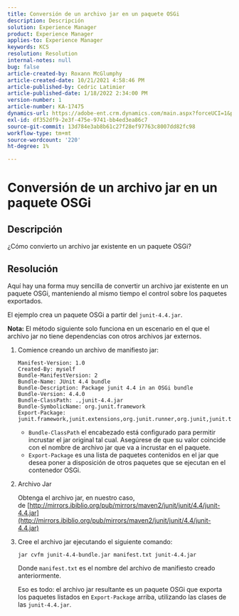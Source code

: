 ```yaml
---
title: Conversión de un archivo jar en un paquete OSGi
description: Descripción
solution: Experience Manager
product: Experience Manager
applies-to: Experience Manager
keywords: KCS
resolution: Resolution
internal-notes: null
bug: false
article-created-by: Roxann McGlumphy
article-created-date: 10/21/2021 4:58:46 PM
article-published-by: Cedric Latimier
article-published-date: 1/18/2022 2:34:00 PM
version-number: 1
article-number: KA-17475
dynamics-url: https://adobe-ent.crm.dynamics.com/main.aspx?forceUCI=1&pagetype=entityrecord&etn=knowledgearticle&id=94505726-9032-ec11-b6e5-000d3a5ba97a
exl-id: df352df9-2e3f-475e-9741-bb4ed3ea86c7
source-git-commit: 13d784e3ab8b61c27f28ef97763c8007dd82fc98
workflow-type: tm+mt
source-wordcount: '220'
ht-degree: 1%

---
```


# Conversión de un archivo jar en un paquete OSGi

## Descripción

¿Cómo convierto un archivo jar existente en un paquete OSGi?

## Resolución

Aquí hay una forma muy sencilla de convertir un archivo jar existente en un paquete OSGi, manteniendo al mismo tiempo el control sobre los paquetes exportados.

El ejemplo crea un paquete OSGi a partir del `junit-4.4.jar`.

**Nota:** El método siguiente solo funciona en un escenario en el que el archivo jar no tiene dependencias con otros archivos jar externos.

1. Comience creando un archivo de manifiesto jar:

   ```
   Manifest-Version: 1.0
   Created-By: myself
   Bundle-ManifestVersion: 2
   Bundle-Name: JUnit 4.4 bundle
   Bundle-Description: Package junit 4.4 in an OSGi bundle
   Bundle-Version: 4.4.0
   Bundle-ClassPath: .,junit-4.4.jar
   Bundle-SymbolicName: org.junit.framework
   Export-Package: junit.framework,junit.extensions,org.junit.runner,org.junit,junit.textui
   ```

   - `Bundle-ClassPath` el encabezado está configurado para permitir incrustar el jar original tal cual. Asegúrese de que su valor coincide con el nombre de archivo jar que va a incrustar en el paquete.
   - `Export-Package` es una lista de paquetes contenidos en el jar que desea poner a disposición de otros paquetes que se ejecutan en el contenedor OSGi.

1. Archivo Jar

   Obtenga el archivo jar, en nuestro caso, de [http://mirrors.ibiblio.org/pub/mirrors/maven2/junit/junit/4.4/junit-4.4.jar](http://mirrors.ibiblio.org/pub/mirrors/maven2/junit/junit/4.4/junit-4.4.jar)

1. Cree el archivo jar ejecutando el siguiente comando:

   ```
   jar cvfm junit-4.4-bundle.jar manifest.txt junit-4.4.jar
   ```

   Donde `manifest.txt` es el nombre del archivo de manifiesto creado anteriormente.

   Eso es todo: el archivo jar resultante es un paquete OSGi que exporta los paquetes listados en `Export-Package` arriba, utilizando las clases de las `junit-4.4.jar`.
